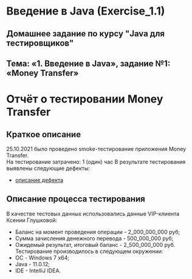 # Введение в Java (Exercise_1.1)
## Домашнее задание по курсу "Java для тестировщиков"
## Тема: «1. Введение в Java», задание №1: «Money Transfer»
# Отчёт о тестировании Money Transfer
## Краткое описание
25.10.2021 было проведено smoke-тестирование приложения Money Transfer.  
На тестирование затрачено: 1 (один) час
В результате тестирования выявлены следующие дефекты:
* [описание дефекта](https://github.com/Lognestix/Exercise_1.1/issues/1#issue-1035086429)
## Описание процесса тестирования
В качестве тестовых данных использовались данные VIP-клиента Ксении Глушковой:
* Баланс на момент проведения операции - 2_000_000_000 руб;
* Сумма зачисления денежного перевода - 500_000_000 руб;
* Ожидемый результат, итоговый баланс - 2_500_000_000 руб.
Тестирование производилось в следующем окружении:
* ОС - Windows 7 x64;
* Java - 11.0.12;
* IDE - IntelliJ IDEA.